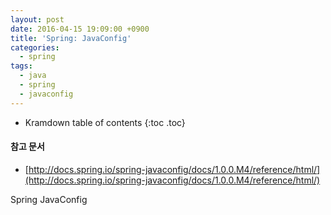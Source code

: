```yaml
---
layout: post
date: 2016-04-15 19:09:00 +0900
title: 'Spring: JavaConfig'
categories:
  - spring
tags:
  - java
  - spring
  - javaconfig
---
```


* Kramdown table of contents
{:toc .toc}

#### 참고 문서

- [http://docs.spring.io/spring-javaconfig/docs/1.0.0.M4/reference/html/](http://docs.spring.io/spring-javaconfig/docs/1.0.0.M4/reference/html/)


Spring JavaConfig
